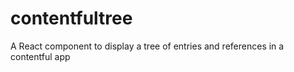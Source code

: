 # contentfultree

A React component to display a tree of entries and references in a contentful app
